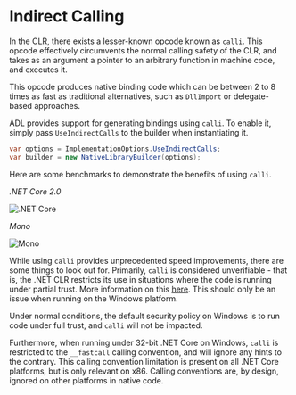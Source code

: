 Indirect Calling
================

In the CLR, there exists a lesser-known opcode known as `calli`. This opcode effectively circumvents the normal calling
safety of the CLR, and takes as an argument a pointer to an arbitrary function in machine code, and executes it.

This opcode produces native binding code which can be between 2 to 8 times as fast as traditional alternatives, such as
`DllImport` or delegate-based approaches.

ADL provides support for generating bindings using `calli`. To enable it, simply pass `UseIndirectCalls` to the builder
when instantiating it.

```c#
var options = ImplementationOptions.UseIndirectCalls;
var builder = new NativeLibraryBuilder(options);
``` 

Here are some benchmarks to demonstrate the benefits of using `calli`.

*.NET Core 2.0*

![.NET Core][benchmark-netcore]

*Mono*

![Mono][benchmark-mono] 

While using `calli` provides unprecedented speed improvements, there are some things to look out for. Primarily, `calli`
is considered unverifiable - that is, the .NET CLR restricts its use in situations where the code is running under 
partial trust. More information on this [here][calli-unverifiable]. This should only be an issue when running on the 
Windows platform.

Under normal conditions, the default security policy on Windows is to run code under full trust, and `calli` will not be
impacted.

Furthermore, when running under 32-bit .NET Core on Windows, `calli` is restricted to the `__fastcall` calling 
convention, and will ignore any hints to the contrary. This calling convention limitation is present on all .NET Core
platforms, but is only relevant on x86. Calling conventions are, by design, ignored on other platforms in native code.
 


[calli-unverifiable]: https://blogs.msdn.microsoft.com/shawnfa/2004/06/14/calli-is-not-verifiable/
[benchmark-netcore]: https://i.imgur.com/9sjFxkB.png
[benchmark-mono]: https://i.imgur.com/isPcqZ5.png
